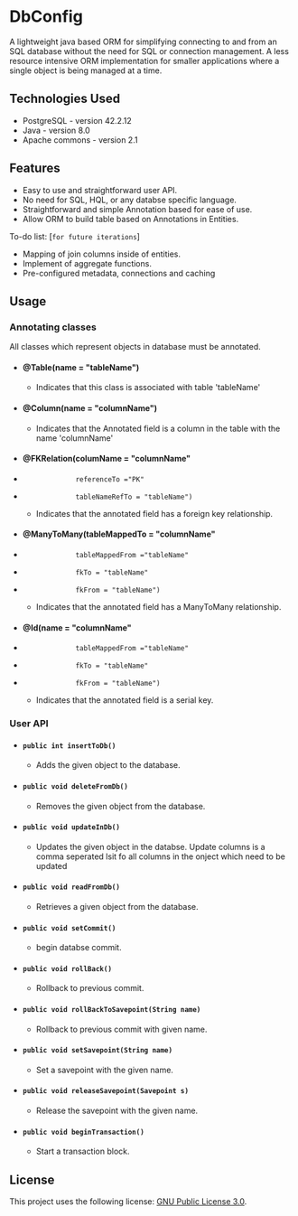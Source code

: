 # DbConfig

A lightweight java based ORM for simplifying connecting to and from an SQL database without the need for SQL or connection management. A less resource intensive ORM implementation for smaller applications where a single object is being managed at a time. 

## Technologies Used

* PostgreSQL - version 42.2.12  
* Java - version 8.0  
* Apache commons - version 2.1  

## Features
* Easy to use and straightforward user API.  
* No need for SQL, HQL, or any databse specific language.  
* Straightforward and simple Annotation based for ease of use. 
* Allow ORM to build table based on Annotations in Entities.

To-do list: [`for future iterations`]
* Mapping of join columns inside of entities.    
* Implement of aggregate functions.  
* Pre-configured metadata, connections and caching

  
## Usage  
  ### Annotating classes  
  All classes which represent objects in database must be annotated.
   - #### @Table(name = "tableName")  
      - Indicates that this class is associated with table 'tableName'  
   - #### @Column(name = "columnName")  
      - Indicates that the Annotated field is a column in the table with the name 'columnName'  
   - #### @FKRelation(columName = "columnName"
   -                  referenceTo ="PK"
   -                  tableNameRefTo = "tableName") 
      - Indicates that the annotated field has a foreign key relationship.
   - #### @ManyToMany(tableMappedTo = "columnName"
   -                  tableMappedFrom ="tableName"
   -                  fkTo = "tableName"
   -                  fkFrom = "tableName") 
      - Indicates that the annotated field has a ManyToMany relationship.
   - #### @Id(name = "columnName"
   -                  tableMappedFrom ="tableName"
   -                  fkTo = "tableName"
   -                  fkFrom = "tableName") 
      - Indicates that the annotated field is a serial key.

  ### User API  
  
  - #### `public int insertToDb()`  
     - Adds the given object to the database.  
  - #### `public void deleteFromDb()`  
     - Removes the given object from the database.    
  - #### `public void updateInDb()`
     - Updates the given object in the databse. Update columns is a comma seperated lsit fo all columns in the onject which need to be updated
  - #### `public void readFromDb()`
     - Retrieves a given object from the database.
  - #### `public void setCommit()`  
     - begin databse commit.  
  - #### `public void rollBack()`  
     - Rollback to previous commit.  
  - #### `public void rollBackToSavepoint(String name)`  
     - Rollback to previous commit with given name.  
  - #### `public void setSavepoint(String name)`  
     - Set a savepoint with the given name.  
  - #### `public void releaseSavepoint(Savepoint s)`  
     - Release the savepoint with the given name.
  - #### `public void beginTransaction()`  
     - Start a transaction block.



## License

This project uses the following license: [GNU Public License 3.0](https://www.gnu.org/licenses/gpl-3.0.en.html).


